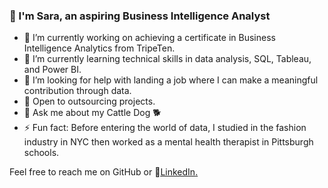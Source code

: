 ### 👋 I'm Sara, an aspiring Business Intelligence Analyst

- 🔭 I’m currently working on achieving a certificate in Business Intelligence Analytics from TripeTen.
- 🌱 I’m currently learning technical skills in data analysis, SQL, Tableau, and Power BI. 
- 🤔 I’m looking for help with landing a job where I can make a meaningful contribution through data.
- 🔎 Open to outsourcing projects.
- 💬 Ask me about my Cattle Dog 🐕
- ⚡ Fun fact: Before entering the world of data, I studied in the fashion industry in NYC then worked as a mental health therapist in Pittsburgh schools. 

Feel free to reach me on GitHub or 🔗<a href='www.linkedin.com/in/sara-kaempf' target=_blank><u>LinkedIn</u>.</a></p>

